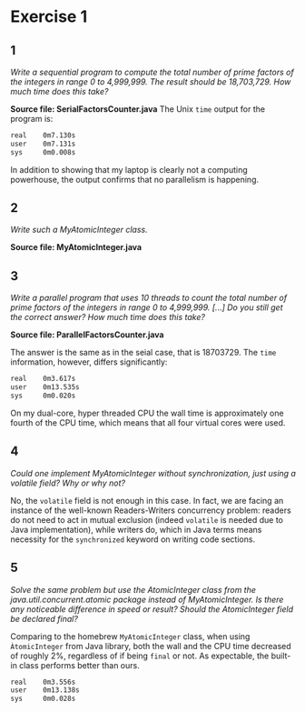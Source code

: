 # Exercise 1
## 1
*Write a sequential program to compute the total number of prime factors of the integers in range 0 to 4,999,999. The result should be 18,703,729. How much time does this take?*

**Source file: SerialFactorsCounter.java**
The Unix `time` output for the program is:

```bash
real    0m7.130s
user    0m7.131s
sys     0m0.008s
```
In addition to showing that my laptop is clearly not a computing powerhouse, the output confirms that no parallelism is happening.

## 2
*Write such a MyAtomicInteger class.*

**Source file: MyAtomicInteger.java**

## 3
*Write a parallel program that uses 10 threads to count the total number of prime factors of the integers in range 0 to 4,999,999. [...] Do you still get the correct answer? How much time does this take?*

**Source file: ParallelFactorsCounter.java**

The answer is the same as in the seial case, that is 18703729. The `time` information, however, differs significantly:

```bash
real    0m3.617s
user    0m13.535s
sys     0m0.020s
```
On my dual-core, hyper threaded CPU the wall time is approximately one fourth of the CPU time, which means that all four virtual cores were used.

## 4
*Could one implement MyAtomicInteger without synchronization, just using a volatile field? Why or why not?*

No, the `volatile` field is not enough in this case. In fact, we are facing an instance of the well-known Readers-Writers concurrency problem: readers do not need to act in mutual exclusion (indeed `volatile` is needed due to Java implementation), while writers do, which in Java terms means necessity for the `synchronized` keyword on writing code sections.

## 5
*Solve the same problem but use the AtomicInteger class from the java.util.concurrent.atomic package instead of MyAtomicInteger. Is there any noticeable difference in speed or result? Should the AtomicInteger field be declared final?*

Comparing to the homebrew `MyAtomicInteger` class, when using `ÀtomicInteger` from Java library, both the wall and the CPU time decreased of roughly 2%, regardless of if being `final` or not. As expectable, the built-in class performs better than ours.

```bash
real    0m3.556s
user    0m13.138s
sys     0m0.028s
```
